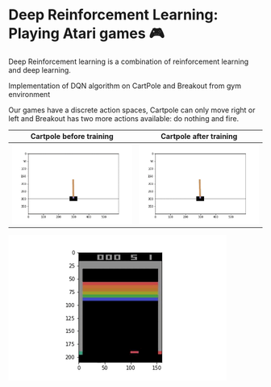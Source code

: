 # Deep Reinforcement Learning: Playing Atari games 🎮

Deep Reinforcement learning is a combination of reinforcement learning and deep learning. 

Implementation of DQN algorithm on CartPole and Breakout from gym environment

Our games have a discrete action spaces, Cartpole can only move right or left and Breakout has two more actions available: do nothing and fire.


Cartpole before training           |  Cartpole after training
:---------------------------------:|:---------------------------------:
![](visual_examples/Cartpole_before_training.gif)  |  ![](Cartpole_after_training.gif)


![](breakout_before_training.gif)
